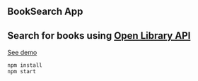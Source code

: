 ## BookSearch App
Search for books using [Open Library API](https://openlibrary.org/developers/api)
-----
[See demo](https://open-library-search.vercel.app/)

```
npm install
npm start
```